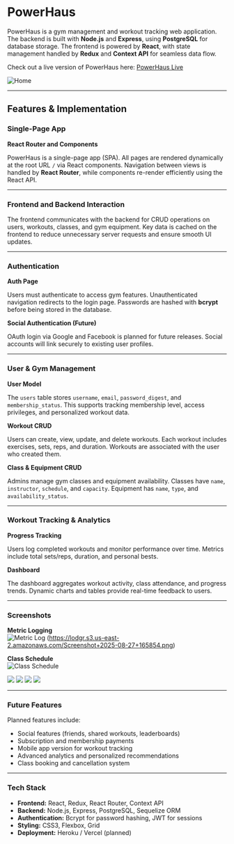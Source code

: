# PowerHaus
PowerHaus is a gym management and workout tracking web application. The backend is built with **Node.js** and **Express**, using **PostgreSQL** for database storage. The frontend is powered by **React**, with state management handled by **Redux** and **Context API** for seamless data flow.

Check out a live version of PowerHaus here: [PowerHaus Live](https://powerhaus-dres.onrender.com/)

![Home](https://lodgr.s3.us-east-2.amazonaws.com/Screenshot+2025-08-27+165806.png)




---

## Features & Implementation

### Single-Page App
**React Router and Components**

PowerHaus is a single-page app (SPA). All pages are rendered dynamically at the root URL `/` via React components. Navigation between views is handled by **React Router**, while components re-render efficiently using the React API.

---

### Frontend and Backend Interaction

The frontend communicates with the backend for CRUD operations on users, workouts, classes, and gym equipment. Key data is cached on the frontend to reduce unnecessary server requests and ensure smooth UI updates.

---

### Authentication

**Auth Page**

Users must authenticate to access gym features. Unauthenticated navigation redirects to the login page. Passwords are hashed with **bcrypt** before being stored in the database.

**Social Authentication (Future)**

OAuth login via Google and Facebook is planned for future releases. Social accounts will link securely to existing user profiles.

---

### User & Gym Management

**User Model**

The `users` table stores `username`, `email`, `password_digest`, and `membership_status`. This supports tracking membership level, access privileges, and personalized workout data.

**Workout CRUD**

Users can create, view, update, and delete workouts. Each workout includes exercises, sets, reps, and duration. Workouts are associated with the user who created them.

**Class & Equipment CRUD**

Admins manage gym classes and equipment availability. Classes have `name`, `instructor`, `schedule`, and `capacity`. Equipment has `name`, `type`, and `availability_status`.

---

### Workout Tracking & Analytics

**Progress Tracking**

Users log completed workouts and monitor performance over time. Metrics include total sets/reps, duration, and personal bests.

**Dashboard**

The dashboard aggregates workout activity, class attendance, and progress trends. Dynamic charts and tables provide real-time feedback to users.

---

### Screenshots


**Metric Logging**  
![Metric Log](https://lodgr.s3.us-east-2.amazonaws.com/Screenshot+2025-08-27+165854.png)
(https://lodgr.s3.us-east-2.amazonaws.com/Screenshot+2025-08-27+165854.png)

**Class Schedule**  
![Class Schedule](./docs/class-schedule.png)

![](https://lodgr.s3.us-east-2.amazonaws.com/Screenshot+2025-08-27+165907.png)
![](https://lodgr.s3.us-east-2.amazonaws.com/Screenshot+2025-08-27+165922.png)
![](https://lodgr.s3.us-east-2.amazonaws.com/Screenshot+2025-08-27+165943.png)
![](https://lodgr.s3.us-east-2.amazonaws.com/Screenshot+2025-08-27+165951.png)

---

### Future Features

Planned features include:

- Social features (friends, shared workouts, leaderboards)  
- Subscription and membership payments  
- Mobile app version for workout tracking  
- Advanced analytics and personalized recommendations  
- Class booking and cancellation system

---

### Tech Stack

- **Frontend:** React, Redux, React Router, Context API  
- **Backend:** Node.js, Express, PostgreSQL, Sequelize ORM  
- **Authentication:** Bcrypt for password hashing, JWT for sessions  
- **Styling:** CSS3, Flexbox, Grid  
- **Deployment:** Heroku / Vercel (planned)
